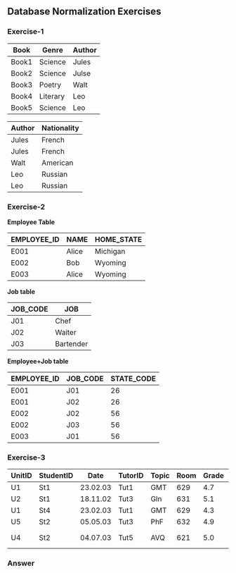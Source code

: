 ## Database Normalization Exercises

### Exercise-1

| Book  | Genre    | Author |
| ----- | -------- | ------ |
| Book1 | Science  | Jules  |
| Book2 | Science  | Julse  |
| Book3 | Poetry   | Walt   |
| Book4 | Literary | Leo    |
| Book5 | Science  | Leo    |

| Author | Nationality |
| ------ | ----------- |
| Jules  | French      |
| Jules  | French      |
| Walt   | American    |
| Leo    | Russian     |
| Leo    | Russian     |

### Exercise-2

**Employee Table**

| EMPLOYEE_ID | NAME  | HOME_STATE |
| ----------- | ----- | ---------- |
| E001        | Alice | Michigan   |
| E002        | Bob   | Wyoming    |
| E003        | Alice | Wyoming    |

**Job table**

| JOB_CODE | JOB       |
| -------- | --------- |
| J01      | Chef      |
| J02      | Waiter    |
| J03      | Bartender |

**Employee+Job table**

| EMPLOYEE_ID | JOB_CODE | STATE_CODE |
| ----------- | -------- | ---------- |
| E001        | J01      | 26         |
| E001        | J02      | 26         |
| E002        | J02      | 56         |
| E002        | J03      | 56         |
| E003        | J01      | 56         |

### Exercise-3

| UnitID | StudentID | Date     | TutorID | Topic | Room | Grade | Book       | TutEmail     |
| ------ | --------- | -------- | ------- | ----- | ---- | ----- | ---------- | ------------ |
| U1     | St1       | 23.02.03 | Tut1    | GMT   | 629  | 4.7   | Deumlich   | tut1@fhbb.ch |
| U2     | St1       | 18.11.02 | Tut3    | Gln   | 631  | 5.1   | Zehnder    | tut3@fhbb.ch |
| U1     | St4       | 23.02.03 | Tut1    | GMT   | 629  | 4.3   | Deumlich   | tut1@fhbb.ch |
| U5     | St2       | 05.05.03 | Tut3    | PhF   | 632  | 4.9   | Dümmlers   | tut3@fhbb.ch |
| U4     | St2       | 04.07.03 | Tut5    | AVQ   | 621  | 5.0   | Swiss Topo | tut5@fhbb.ch |

### Answer

